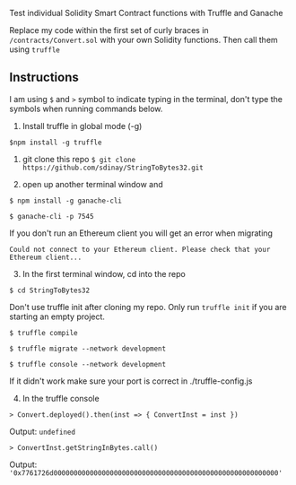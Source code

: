 Test individual Solidity Smart Contract functions with Truffle and Ganache

Replace my code within the first set of curly braces in `/contracts/Convert.sol` with your own Solidity functions. Then call them using `truffle`

## Instructions
I am using `$` and `>` symbol to indicate typing in the terminal, don't type the symbols when running commands below.

1. Install truffle in global mode (-g) 

`$npm install -g truffle`

1. git clone this repo
`$ git clone https://github.com/sdinay/StringToBytes32.git`

2. open up another terminal window and

`$ npm install -g ganache-cli`

`$ ganache-cli -p 7545`

If you don't run an Ethereum client you will get an error when migrating

`Could not connect to your Ethereum client. Please check that your Ethereum client...`

3. In the first terminal window, cd into the repo

`$ cd StringToBytes32`

Don't use truffle init after cloning my repo. Only run `truffle init` if you are starting an empty project.

`$ truffle compile`

`$ truffle migrate --network development`

`$ truffle console --network development`

If it didn't work make sure your port is correct in ./truffle-config.js

4. In the truffle console

`> Convert.deployed().then(inst => { ConvertInst = inst })`

Output: `undefined`

`> ConvertInst.getStringInBytes.call()`

Output: `'0x7761726d00000000000000000000000000000000000000000000000000000000'`
